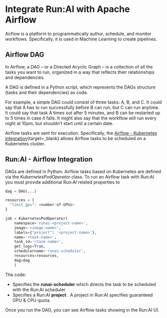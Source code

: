 # Integrate Run:AI with Apache Airflow

Airflow is a platform to programmatically author, schedule, and monitor workflows. Specifically, it is used in Machine Learning to create pipelines.  


## Airflow DAG 

In Airflow, a _DAG_ – or a Directed Acyclic Graph – is a collection of all the tasks you want to run, organized in a way that reflects their relationships and dependencies.

A DAG is defined in a Python script, which represents the DAGs structure (tasks and their dependencies) as code.

For example, a simple DAG could consist of three tasks: A, B, and C. It could say that A has to run successfully before B can run, but C can run anytime. It could say that task A times out after 5 minutes, and B can be restarted up to 5 times in case it fails. It might also say that the workflow will run every night at 10pm, but shouldn’t start until a certain date.

Airflow tasks are sent for execution. Specifically, the [Airflow - Kubernetes integration](https://airflow.apache.org/docs/stable/kubernetes.html){target=_blank} allows Airflow tasks to be scheduled on a Kubernetes cluster. 

## Run:AI - Airflow Integration

DAGs are defined in Python. Airflow tasks based on Kubernetes are defined via the _KubernetesPodOperator_ class. 
To run an Airflow task with Run:AI you must provide additional Run:AI related properties to 

``` python
dag = DAG(...)

resources = {
  "limit_gpu": <number-of-GPUs>
}

job = KubernetesPodOperator(
    namespace='runai-<project-name>',
    image='<image-name>',
    labels={"project": '<project-name>'},
    name='<task-name>',
    task_id='<task-name>',
    get_logs=True,
    schedulername='runai-scheduler',
    resources=resources,
    dag=dag
    )

```
The code:

* Specifies the __runai-scheduler__ which directs the task to be scheduled with the Run:AI scheduler
* Specifies a Run:AI __project__ . A project in Run:AI specifies guaranteed GPU & CPU quota.  


Once you run the DAG, you can see Airflow tasks showing in the Run:AI UI. 



